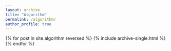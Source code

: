 ```yaml
---
layout: archive
title: "Algorithm"
permalink: /algorithm/
author_profile: true
---
```


{% for post in site.algorithm reversed %}
  {% include archive-single.html %}
{% endfor %}